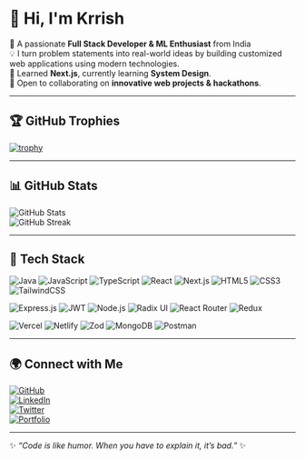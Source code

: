 # 👋 Hi, I'm Krrish  

🚀 A passionate **Full Stack Developer & ML Enthusiast** from India  
💡 I turn problem statements into real-world ideas by building customized web applications using modern technologies.  
🌱 Learned **Next.js**, currently learning **System Design**.  
🤝 Open to collaborating on **innovative web projects & hackathons**.  

---

## 🏆 GitHub Trophies  
[![trophy](https://github-profile-trophy.vercel.app/?username=krrish-singhal&theme=onedark&no-frame=true&margin-w=15)](https://github.com/ryo-ma/github-profile-trophy)  

---

## 📊 GitHub Stats  
![GitHub Stats](https://github-readme-stats.vercel.app/api?username=krrish-singhal&show_icons=true&theme=tokyonight)  
![GitHub Streak](https://github-readme-streak-stats.herokuapp.com/?user=krrish-singhal&theme=tokyonight)  

---

## 🚀 Tech Stack  

<p align="center">

  ![Java](https://img.shields.io/badge/Java-ED8B00?style=for-the-badge&logo=openjdk&logoColor=white)
  ![JavaScript](https://img.shields.io/badge/JavaScript-323330?style=for-the-badge&logo=javascript&logoColor=F7DF1E)
  ![TypeScript](https://img.shields.io/badge/TypeScript-007ACC?style=for-the-badge&logo=typescript&logoColor=white)
  ![React](https://img.shields.io/badge/React-20232A?style=for-the-badge&logo=react&logoColor=61DAFB)
  ![Next.js](https://img.shields.io/badge/Next.js-000000?style=for-the-badge&logo=next.js&logoColor=white)
  ![HTML5](https://img.shields.io/badge/HTML5-E34F26?style=for-the-badge&logo=html5&logoColor=white)
  ![CSS3](https://img.shields.io/badge/CSS3-1572B6?style=for-the-badge&logo=css3&logoColor=white)
  ![TailwindCSS](https://img.shields.io/badge/Tailwind_CSS-38B2AC?style=for-the-badge&logo=tailwind-css&logoColor=white)

  ![Express.js](https://img.shields.io/badge/Express.js-404D59?style=for-the-badge)
  ![JWT](https://img.shields.io/badge/JWT-000000?style=for-the-badge&logo=jsonwebtokens&logoColor=white)
  ![Node.js](https://img.shields.io/badge/Node.js-43853D?style=for-the-badge&logo=node.js&logoColor=white)
  ![Radix UI](https://img.shields.io/badge/Radix_UI-111111?style=for-the-badge)
  ![React Router](https://img.shields.io/badge/React_Router-CA4245?style=for-the-badge&logo=react-router&logoColor=white)
  ![Redux](https://img.shields.io/badge/Redux-593D88?style=for-the-badge&logo=redux&logoColor=white)

  ![Vercel](https://img.shields.io/badge/Vercel-000000?style=for-the-badge&logo=vercel&logoColor=white)
  ![Netlify](https://img.shields.io/badge/Netlify-00C7B7?style=for-the-badge&logo=netlify&logoColor=white)
  ![Zod](https://img.shields.io/badge/Zod-3066BE?style=for-the-badge)
  ![MongoDB](https://img.shields.io/badge/MongoDB-4EA94B?style=for-the-badge&logo=mongodb&logoColor=white)
  ![Postman](https://img.shields.io/badge/Postman-FF6C37?style=for-the-badge&logo=postman&logoColor=white)

</p>

---

## 🌍 Connect with Me  

[![GitHub](https://img.shields.io/badge/GitHub-181717?style=for-the-badge&logo=github&logoColor=white)](https://github.com/krrish-singhal)  
[![LinkedIn](https://img.shields.io/badge/LinkedIn-0077B5?style=for-the-badge&logo=linkedin&logoColor=white)](https://www.linkedin.com/in/krrish-singhal-4765b1302/)  
[![Twitter](https://img.shields.io/badge/Twitter-1DA1F2?style=for-the-badge&logo=twitter&logoColor=white)](https://x.com/krrish_sin48111)  
[![Portfolio](https://img.shields.io/badge/Portfolio-000000?style=for-the-badge&logo=vercel&logoColor=white)](https://yourportfolio.com)  

---
✨ _“Code is like humor. When you have to explain it, it’s bad.”_ ✨
